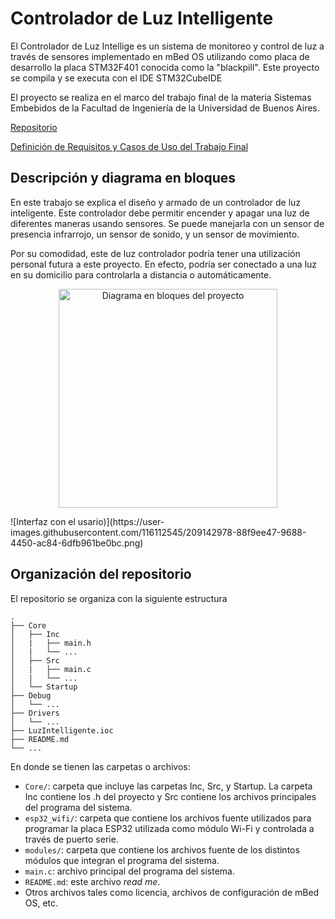 # Controlador de Luz Intelligente

El Controlador de Luz Intellige es un sistema de monitoreo y control de luz a través de sensores implementado en mBed OS utilizando como placa de desarrollo la placa STM32F401 conocida como la "blackpill". Este proyecto se compila y se executa con el IDE STM32CubeIDE

El proyecto se realiza en el marco del trabajo final de la materia Sistemas Embebidos de la Facultad de Ingeniería de la Universidad de Buenos Aires.

[Repositorio](https://github.com/SaadBerrada16/LuzIntelligenteSTM32)

[Definición de Requisitos y Casos de Uso del Trabajo Final](https://docs.google.com/document/d/1cPnTIswwUo-lCDzXssSQgjeIAEjO98fRAwfNpBX1VfY/edit?usp=sharing)

## Descripción y diagrama en bloques

En este trabajo se explica el diseño y armado de un controlador de luz inteligente. Este controlador debe permitir encender y apagar una luz de diferentes maneras usando sensores. Se puede manejarla con un sensor de presencia infrarrojo, un sensor de sonido, y un sensor de movimiento.

Por su comodidad, este de luz controlador podría tener una utilización personal futura a este proyecto. En efecto, podría ser conectado a una luz en su domicilio para controlarla a distancia o automáticamente.

<p align=center>
    <img src="docs/images/block_diagram.png" alt="Diagrama en bloques del proyecto" height="350"/>
</p>![Interfaz con el usario)](https://user-images.githubusercontent.com/116112545/209142978-88f9ee47-9688-4450-ac84-6dfb961be0bc.png)


## Organización del repositorio

El repositorio se organiza con la siguiente estructura

    .
    ├── Core
    │   ├── Inc
    │   |   ├── main.h
    │   |   └── ...
    │   ├── Src
    │   |   ├── main.c
    │   |   └── ...
    │   └── Startup
    ├── Debug
    │   └── ...
    ├── Drivers
    │   └── ...
    ├── LuzIntelligente.ioc
    ├── README.md
    └── ...


En donde se tienen las carpetas o archivos:
* `Core/`: carpeta que incluye las carpetas Inc, Src, y Startup. La carpeta Inc contiene los .h del proyecto y Src contiene los archivos principales del programa del sistema.
* `esp32_wifi/`: carpeta que contiene los archivos fuente utilizados para programar la placa ESP32 utilizada como módulo Wi-Fi y controlada a través de puerto serie.
* `modules/`: carpeta que contiene los archivos fuente de los distintos módulos que integran el programa del sistema.
* `main.c`: archivo principal del programa del sistema.
* `README.md`: este archivo *read me*.
* Otros archivos tales como licencia, archivos de configuración de mBed OS, etc.
